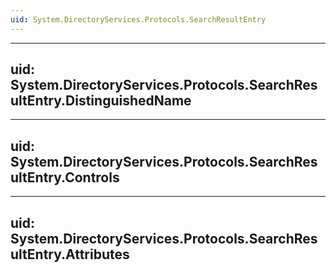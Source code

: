 ```yaml
---
uid: System.DirectoryServices.Protocols.SearchResultEntry
---
```


---
uid: System.DirectoryServices.Protocols.SearchResultEntry.DistinguishedName
---

---
uid: System.DirectoryServices.Protocols.SearchResultEntry.Controls
---

---
uid: System.DirectoryServices.Protocols.SearchResultEntry.Attributes
---
